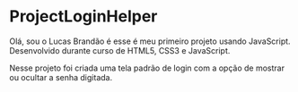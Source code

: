 # ProjectLoginHelper

Olá, sou o Lucas Brandão é esse é meu primeiro projeto usando JavaScript.
Desenvolvido durante curso de HTML5, CSS3 e JavaScript. 

Nesse projeto foi criada uma tela padrão de login com a opção de mostrar ou ocultar a senha digitada.
